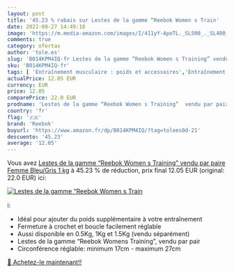```yaml
---
layout: post
title: '45.23 % rabais sur Lestes de la gamme “Reebok Women s Train'
date: 2021-09-27 14:49:18
image: 'https://m.media-amazon.com/images/I/411yY-ApoTL._SL500_._SL400_.jpg'
comments: true
category: ofertas
author: 'tole.es'
slug: 'B014KPM4IQ-fr Lestes de la gamme “Reebok Women s Training” vendu par...'
sku: 'B014KPM4IQ-fr'
tags: [ 'Entraînement musculaire : poids et accessoires','Entraînement musculaire : poids pour poignets et chevilles','Fitness et Musculation','Musculation','Sports et Loisirs','reebok', ]
actualPrice: 12.05 EUR
currency: EUR
price: 12.05
comparePrice: 22.0 EUR
prodname: 'Lestes de la gamme “Reebok Women s Training”  vendu par paire  Femme  Bleu/Gris  1 kg'
country: 'fr'
flag: '🇫🇷'
brand: 'Reebok'
buyurl: 'https://www.amazon.fr/dp/B014KPM4IQ/?tag=tolees0d-21'
descuento: '45.23'
average: '12.05'
---
```


Vous avez [Lestes de la gamme “Reebok Women s Training”  vendu par paire  Femme  Bleu/Gris  1 kg](https://www.amazon.fr/dp/B014KPM4IQ/?tag=tolees0d-21)  à  45.23 % de réduction, prix final  12.05 EUR (original: 22.0 EUR) ici:

[![Lestes de la gamme “Reebok Women s Train](https://m.media-amazon.com/images/I/411yY-ApoTL._SL500_._SL400_.jpg)](https://www.amazon.fr/dp/B014KPM4IQ/?tag=tolees0d-21)

ℹ️:

- Idéal pour ajouter du poids supplémentaire à votre entraînement
- Fermeture à crochet et boucle facilement réglable
- Aussi disponible en 0.5Kg, 1Kg et 1.5Kg (vendu séparément)
- Lestes de la gamme “Reebok Womens Training”, vendu par pair
- Circonférence réglable: minimum 17cm - maximum 27cm

[🛒 Achetez-le maintenant!!](https://www.amazon.fr/dp/B014KPM4IQ/?tag=tolees0d-21)
